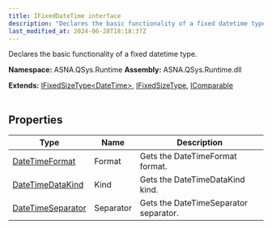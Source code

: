 ```yaml
---
title: IFixedDateTime interface
description: "Declares the basic functionality of a fixed datetime type. "
last_modified_at: 2024-06-28T18:18:37Z
---
```


Declares the basic functionality of a fixed datetime type.

**Namespace:** ASNA.QSys.Runtime
**Assembly:** ASNA.QSys.Runtime.dll

**Extends:** [IFixedSizeType\<DateTime\>](/reference/runtime/qsys-runtime/i-fixed-size-type-1.html), [IFixedSizeType](/reference/runtime/qsys-runtime/i-fixed-size-type.html), [IComparable](https://learn.microsoft.com/en-us/dotnet/api/system.icomparable-1?view=net-8.0)
<br>
<br>

## Properties

| Type | Name | Description
| --- | --- | --- 
| [DateTimeFormat](/reference/datagate/datagate-common/date-time-format.html) | Format | Gets the DateTimeFormat format. |
| [DateTimeDataKind](/reference/runtime/qsys-runtime/date-time-data-kind.html) | Kind | Gets the DateTimeDataKind kind. |
| [DateTimeSeparator](/reference/runtime/qsys-runtime/date-time-separator.html) | Separator | Gets the DateTimeSeparator separator. |
